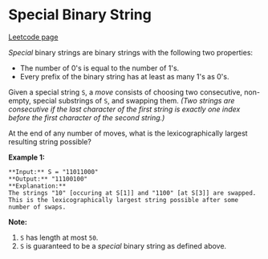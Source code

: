 # Special Binary String
[Leetcode page](https://leetcode.com/problems/special-binary-string/description)

_Special_ binary strings are binary strings with the following two properties:

* The number of 0's is equal to the number of 1's.
* Every prefix of the binary string has at least as many 1's as 0's.

Given a special string `S`, a _move_ consists of choosing two consecutive,
non-empty, special substrings of `S`, and swapping them. _(Two strings are
consecutive if the last character of the first string is exactly one index
before the first character of the second string.)_

At the end of any number of moves, what is the lexicographically largest
resulting string possible?

**Example 1:**  

    
    
    **Input:** S = "11011000"
    **Output:** "11100100"
    **Explanation:**
    The strings "10" [occuring at S[1]] and "1100" [at S[3]] are swapped.
    This is the lexicographically largest string possible after some number of swaps.
    

**Note:**

  1. `S` has length at most `50`.
  2. `S` is guaranteed to be a _special_ binary string as defined above.

